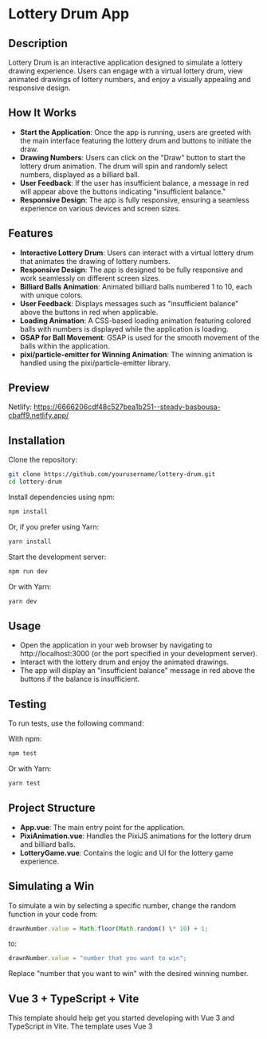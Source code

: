 # Lottery Drum App

## Description

Lottery Drum is an interactive application designed to simulate a lottery drawing experience. Users can engage with a virtual lottery drum, view animated drawings of lottery numbers, and enjoy a visually appealing and responsive design.

## How It Works

- **Start the Application**: Once the app is running, users are greeted with the main interface featuring the lottery drum and buttons to initiate the draw.
- **Drawing Numbers**: Users can click on the "Draw" button to start the lottery drum animation. The drum will spin and randomly select numbers, displayed as a billiard ball.
- **User Feedback**: If the user has insufficient balance, a message in red will appear above the buttons indicating "insufficient balance."
- **Responsive Design**: The app is fully responsive, ensuring a seamless experience on various devices and screen sizes.

## Features

- **Interactive Lottery Drum**: Users can interact with a virtual lottery drum that animates the drawing of lottery numbers.
- **Responsive Design**: The app is designed to be fully responsive and work seamlessly on different screen sizes.
- **Billiard Balls Animation**: Animated billiard balls numbered 1 to 10, each with unique colors.
- **User Feedback**: Displays messages such as "insufficient balance" above the buttons in red when applicable.
- **Loading Animation**: A CSS-based loading animation featuring colored balls with numbers is displayed while the application is loading.
- **GSAP for Ball Movement**: GSAP is used for the smooth movement of the balls within the application.
- **pixi/particle-emitter for Winning Animation**: The winning animation is handled using the pixi/particle-emitter library.

## Preview

Netlify: https://6666206cdf48c527bea1b251--steady-basbousa-cbaff9.netlify.app/

## Installation

Clone the repository:
```sh
git clone https://github.com/yourusername/lottery-drum.git
cd lottery-drum
```

Install dependencies using npm:
```sh
npm install
```

Or, if you prefer using Yarn:
```sh
yarn install
```

Start the development server:
```sh
npm run dev
```

Or with Yarn:
```sh
yarn dev
```

## Usage

- Open the application in your web browser by navigating to http://localhost:3000 (or the port specified in your development server).
- Interact with the lottery drum and enjoy the animated drawings.
- The app will display an "insufficient balance" message in red above the buttons if the balance is insufficient.

## Testing

To run tests, use the following command:

With npm:
```sh
npm test
```

Or with Yarn:
```sh
yarn test
```
## Project Structure

- **App.vue**: The main entry point for the application.
- **PixiAnimation.vue**: Handles the PixiJS animations for the lottery drum and billiard balls.
- **LotteryGame.vue**: Contains the logic and UI for the lottery game experience.

## Simulating a Win

To simulate a win by selecting a specific number, change the random function in your code from:
```javascript
drawnNumber.value = Math.floor(Math.random() \* 10) + 1;
```
to:
```javascript
drawnNumber.value = "number that you want to win";
```
Replace "number that you want to win" with the desired winning number.

## Vue 3 + TypeScript + Vite

This template should help get you started developing with Vue 3 and TypeScript in Vite. The template uses Vue 3 <script setup> SFCs. Check out the script setup docs to learn more.

## Recommended Setup

- **VS Code**: It is recommended to use VS Code with the Vue - Official extension (previously Volar) and disable Vetur.
- **Type Checking**: Use vue-tsc for performing type checking from the command line or for generating .d.ts files for SFCs.

## Requirements

- Node.js (version 14.x, 16.x, or 18.x)
- npm or Yarn

## Development

To contribute to the development of the Lottery Drum app, follow these steps:

1. Fork the repository.
2. Create a new branch:
  ```sh
   git checkout -b feature/your-feature-name
  ```
3. Make your changes and commit them:
  ```sh
   git commit -m 'Add some feature'
  ```
4. Push to the branch:
  ```sh
   git push origin feature/your-feature-name
 ```
5. Open a pull request.

## License

This project is licensed under the MIT License. See the LICENSE file for details.

## Contact

For any inquiries or feedback, please contact [andileka19944@gmail.com] .
